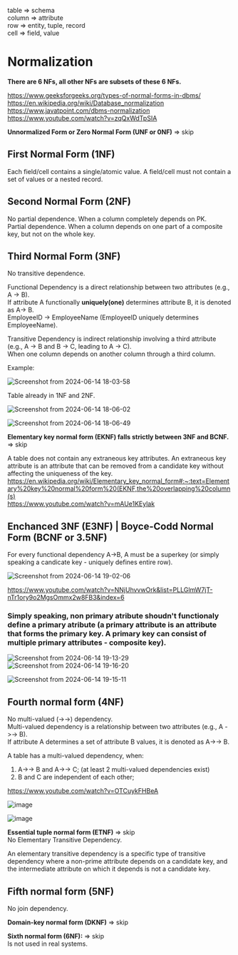 table => schema\
column => attribute\
row => entity, tuple, record\
cell => field, value

# Normalization

__There are 6 NFs, all other NFs are subsets of these 6 NFs.__

https://www.geeksforgeeks.org/types-of-normal-forms-in-dbms/ \
https://en.wikipedia.org/wiki/Database_normalization \
https://www.javatpoint.com/dbms-normalization \
https://www.youtube.com/watch?v=zqQxWdTpSIA

__Unnormalized Form or Zero Normal Form (UNF or 0NF)__ => skip

## First Normal Form (1NF)
Each field/cell contains a single/atomic value. A field/cell must not contain a set of values or a nested record.

## Second Normal Form (2NF)
No partial dependence. When a column completely depends on PK.\
Partial dependence. When a column depends on one part of a composite key, but not on the whole key.

## Third Normal Form (3NF)
No transitive dependence.

Functional Dependency is a direct relationship between two attributes (e.g., A -> B).\
If attribute A functionally __uniquely(one)__ determines attribute B, it is denoted as A-> B.\
EmployeeID -> EmployeeName (EmployeeID uniquely determines EmployeeName).

Transitive Dependency is indirect relationship involving a third attribute (e.g., A -> B and B -> C, leading to A -> C).\
When one column depends on another column through a third column.

Example:

![Screenshot from 2024-06-14 18-03-58](https://github.com/VIK2395/Databases/assets/50545334/2aa80d7e-578e-4efb-b042-562b39d4b65e)

Table already in 1NF and 2NF.

![Screenshot from 2024-06-14 18-06-02](https://github.com/VIK2395/Databases/assets/50545334/1a8fe7b7-f7ed-4d5c-96d4-8113811f85f3)

![Screenshot from 2024-06-14 18-06-49](https://github.com/VIK2395/Databases/assets/50545334/50877538-9ac7-4700-ab47-f7d6caf0877c)

__Elementary key normal form (EKNF) falls strictly between 3NF and BCNF.__ => skip

A table does not contain any extraneous key attributes. An extraneous key attribute is an attribute that can be removed from a candidate key without affecting the uniqueness of the key.\
https://en.wikipedia.org/wiki/Elementary_key_normal_form#:~:text=Elementary%20key%20normal%20form%20(EKNF,the%20overlapping%20column(s) \
https://www.youtube.com/watch?v=mAUe1KEylak

## Enchanced 3NF (E3NF) | Boyce-Codd Normal Form (BCNF or 3.5NF)
For every functional dependency A->B, A must be a superkey (or simply speaking a candicate key - uniquely defines entire row).

![Screenshot from 2024-06-14 19-02-06](https://github.com/VIK2395/Databases/assets/50545334/81b4aaa9-ffd3-4e14-8d32-05b517d9f6f0)

https://www.youtube.com/watch?v=NNjUhvvwOrk&list=PLLGlmW7jT-nTr1ory9o2MgsOmmx2w8FB3&index=6

### Simply speaking, non primary atribute shoudn't functionaly define a primary atribute (a primary attribute is an attribute that forms the primary key. A primary key can consist of multiple primary attributes - composite key).

![Screenshot from 2024-06-14 19-13-29](https://github.com/VIK2395/Databases/assets/50545334/daf07c8a-184e-486a-9db4-eba3d6170d14)
![Screenshot from 2024-06-14 19-16-20](https://github.com/VIK2395/Databases/assets/50545334/00366a42-318f-49de-8a34-87fb91191ff5)

![Screenshot from 2024-06-14 19-15-11](https://github.com/VIK2395/Databases/assets/50545334/622f7d7d-ad12-40d3-b3de-6eb80d46933f)

## Fourth normal form (4NF)
No multi-valued (->->) dependency.\
Multi-valued dependency is a relationship between two attributes (e.g., A ->-> B).\
If attribute A determines a set of attribute B values, it is denoted as A->-> B.

A table has a multi-valued dependency, when:
1. A->-> B and A->-> C; (at least 2 multi-valued dependencies exist)
2. B and C are independent of each other;

https://www.youtube.com/watch?v=OTCuykFHBeA

![image](https://github.com/VIK2395/Databases/assets/50545334/f595d9ea-fbbf-428e-9291-7f6bdf87f0b3)

![image](https://github.com/VIK2395/Databases/assets/50545334/9ea60a9d-0ab4-4373-86dc-9a00aef8e4ed)

__Essential tuple normal form (ETNF)__ => skip\
No Elementary Transitive Dependency.

An elementary transitive dependency is a specific type of transitive dependency where a non-prime attribute depends on a candidate key, and the intermediate attribute on which it depends is not a candidate key.

## Fifth normal form (5NF)
No join dependency.

__Domain-key normal form (DKNF)__ => skip

__Sixth normal form (6NF):__ => skip\
Is not used in real systems.
